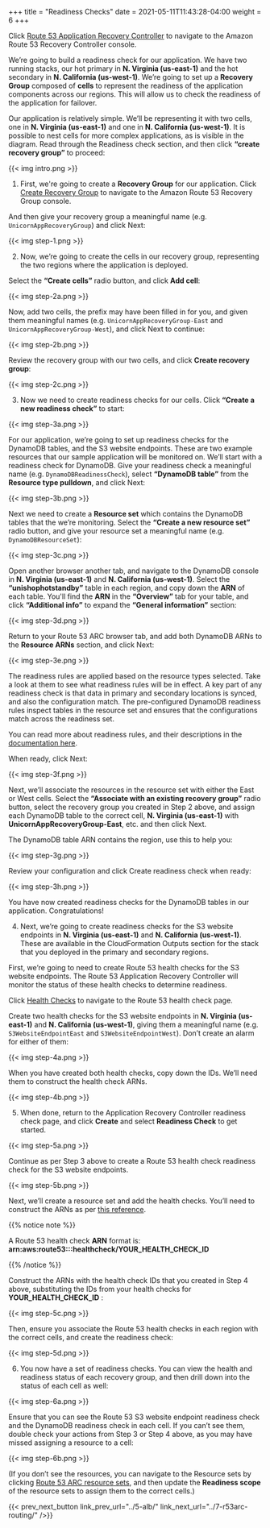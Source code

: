 +++
title = "Readiness Checks"
date =  2021-05-11T11:43:28-04:00
weight = 6
+++

Click [Route 53 Application Recovery Controller](https://us-west-2.console.aws.amazon.com/route53recovery/home#/readiness/home) to navigate to the Amazon Route 53 Recovery Controller console.

We’re going to build a readiness check for our application. We have two running stacks, our hot primary in **N. Virginia (us-east-1)** and the hot secondary in **N. California (us-west-1)**.  We’re going to set up a **Recovery Group** composed of **cells** to represent the readiness of the application components across our regions. This will allow us to check the readiness of the application for failover.

Our application is relatively simple. We’ll be representing it with two cells, one in **N. Virginia (us-east-1)** and one in **N. California (us-west-1)**. It is possible to nest cells for more complex applications, as is visible in the diagram. Read through the Readiness check section, and then click **“create recovery group”** to proceed:

{{< img intro.png >}}

1. First, we're going to create a **Recovery Group** for our application. Click [Create Recovery Group](https://us-west-2.console.aws.amazon.com/route53recovery/home#/readiness/create-recovery-group) to navigate to the Amazon Route 53 Recovery Group console.  

And then give your recovery group a meaningful name (e.g. `UnicornAppRecoveryGroup`) and click Next:

{{< img step-1.png >}}

2. Now, we’re going to create the cells in our recovery group, representing the two regions where the application is deployed.

Select the **“Create cells”** radio button, and click **Add cell**:

{{< img step-2a.png >}}

Now, add two cells, the prefix may have been filled in for you, and given them meaningful names (e.g. `UnicornAppRecoveryGroup-East` and `UnicornAppRecoveryGroup-West`), and click Next to continue:

{{< img step-2b.png >}}

Review the recovery group with our two cells, and click **Create recovery group**:

{{< img step-2c.png >}}

3. Now we need to create readiness checks for our cells. Click **“Create a new readiness check”** to start:

{{< img step-3a.png >}}

For our application, we’re going to set up readiness checks for the DynamoDB tables, and the S3 website endpoints. These are two example resources that our sample application will be monitored on. We’ll start with a readiness check for DynamoDB. Give your readiness check a meaningful name (e.g. `DynamoDBReadinessCheck`), select **“DynamoDB table”** from the **Resource type pulldown**, and click Next:

{{< img step-3b.png >}}

Next we need to create a **Resource set** which contains the DynamoDB tables that the we’re monitoring. Select the **“Create a new resource set”** radio button, and give your resource set a meaningful name (e.g. `DynamoDBResourceSet`):

{{< img step-3c.png >}}

Open another browser another tab, and navigate to the DynamoDB console in **N. Virginia (us-east-1)** and **N. California (us-west-1)**. Select the **“unishophotstandby”** table in each region, and copy down the **ARN** of each table. You'll find the **ARN** in the **“Overview”** tab for your table, and click **“Additional info”** to expand the **“General information”** section:

{{< img step-3d.png >}}

Return to your Route 53 ARC browser tab, and add both DynamoDB ARNs to the **Resource ARNs** section, and click Next:

{{< img step-3e.png >}}

The readiness rules are applied based on the resource types selected. Take a look at them to see what readiness rules will be in effect. A key part of any readiness check is that data in primary and secondary locations is synced, and also the configuration match. The pre-configured DynamoDB readiness rules inspect tables in the resource set and ensures that the configurations match across the readiness set. 

You can read more about readiness rules, and their descriptions in the [documentation here](https://docs.aws.amazon.com/r53recovery/latest/dg/recovery-readiness.rules-resources.html).

When ready, click Next:

{{< img step-3f.png >}}

Next, we’ll associate the resources in the resource set with either the East or West cells. Select the **“Associate with an existing recovery group”** radio button, select the recovery group you created in Step 2 above, and assign each DynamoDB table to the correct cell, **N. Virginia (us-east-1)** with **UnicornAppRecoveryGroup-East**, etc. and then click Next. 

The DynamoDB table ARN contains the region, use this to help you:

{{< img step-3g.png >}}

Review your configuration and click Create readiness check when ready:

{{< img step-3h.png >}}

You have now created readiness checks for the DynamoDB tables in our application. Congratulations!

4. Next, we’re going to create readiness checks for the S3 website endpoints in **N. Virginia (us-east-1)** and **N. California (us-west-1)**. These are available in the CloudFormation Outputs section for the stack that you deployed in the primary and secondary regions. 

First, we’re going to need to create Route 53 health checks for the S3 website endpoints. The Route 53 Application Recovery Controller will monitor the status of these health checks to determine readiness.

Click [Health Checks](https://us-east-1.console.aws.amazon.com/route53/healthchecks/home#/create) to navigate to the Route 53 health check page. 

Create two health checks for the S3 website endpoints in **N. Virginia (us-east-1)** and **N. California (us-west-1)**, giving them a meaningful name (e.g. `S3WebsiteEndpointEast` and `S3WebsiteEndpointWest`). Don’t create an alarm for either of them:

{{< img step-4a.png >}}

When you have created both health checks, copy down the IDs. We’ll need them to construct the health check ARNs.

{{< img step-4b.png >}}

5. When done, return to the Application Recovery Controller readiness check page, and click **Create** and select **Readiness Check** to get started.

{{< img step-5a.png >}}

Continue as per Step 3 above to create a Route 53 health check readiness check for the S3 website endpoints. 

{{< img step-5b.png >}}

Next, we’ll create a resource set and add the health checks. You’ll need to construct the ARNs as per [this reference](https://docs.aws.amazon.com/r53recovery/latest/dg/recovery-readiness.resource-types-arns.html).

{{% notice note %}}

A Route 53 health check **ARN** format is: **arn:aws:route53:::healthcheck/YOUR_HEALTH_CHECK_ID**

{{% /notice %}}


Construct the ARNs with the health check IDs that you created in Step 4 above, substituting the IDs from your health checks for **YOUR_HEALTH_CHECK_ID** :


{{< img step-5c.png >}}

Then, ensure you associate the Route 53 health checks in each region with the correct cells, and create the readiness check:

{{< img step-5d.png >}}

6. You now have a set of readiness checks. You can view the health and readiness status of each recovery group, and then drill down into the status of each cell as well:

{{< img step-6a.png >}}

Ensure that you can see the Route 53 S3 website endpoint readiness check and the DynamoDB readiness check in each cell. If you can’t see them, double check your actions from Step 3 or Step 4 above, as you may have missed assigning a resource to a cell:

{{< img step-6b.png >}}

(If you don’t see the resources, you can navigate to the Resource sets by clicking [Route 53 ARC resource sets](https://us-west-2.console.aws.amazon.com/route53recovery/home#/readiness/resource-sets), and then update the **Readiness scope** of the resource sets to assign them to the correct cells.) 



{{< prev_next_button link_prev_url="../5-alb/" link_next_url="../7-r53arc-routing/" />}}

